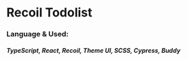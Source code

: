 # Recoil Todolist

### Language & Used:

##### TypeScript, React, Recoil, Theme UI, SCSS, Cypress, Buddy
